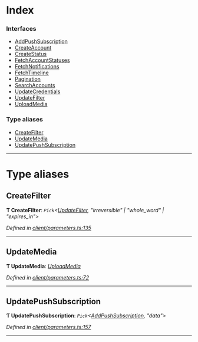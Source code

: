 

# Index

### Interfaces

* [AddPushSubscription](../interfaces/_client_parameters_.addpushsubscription.md)
* [CreateAccount](../interfaces/_client_parameters_.createaccount.md)
* [CreateStatus](../interfaces/_client_parameters_.createstatus.md)
* [FetchAccountStatuses](../interfaces/_client_parameters_.fetchaccountstatuses.md)
* [FetchNotifications](../interfaces/_client_parameters_.fetchnotifications.md)
* [FetchTimeline](../interfaces/_client_parameters_.fetchtimeline.md)
* [Pagination](../interfaces/_client_parameters_.pagination.md)
* [SearchAccounts](../interfaces/_client_parameters_.searchaccounts.md)
* [UpdateCredentials](../interfaces/_client_parameters_.updatecredentials.md)
* [UpdateFilter](../interfaces/_client_parameters_.updatefilter.md)
* [UploadMedia](../interfaces/_client_parameters_.uploadmedia.md)

### Type aliases

* [CreateFilter](_client_parameters_.md#createfilter)
* [UpdateMedia](_client_parameters_.md#updatemedia)
* [UpdatePushSubscription](_client_parameters_.md#updatepushsubscription)

---

# Type aliases

<a id="createfilter"></a>

##  CreateFilter

**Ƭ CreateFilter**: *`Pick`<[UpdateFilter](../interfaces/_client_parameters_.updatefilter.md),  "irreversible" &#124; "whole_word" &#124; "expires_in">*

*Defined in [client/parameters.ts:135](https://github.com/lagunehq/core/blob/daa242c/src/client/parameters.ts#L135)*

___
<a id="updatemedia"></a>

##  UpdateMedia

**Ƭ UpdateMedia**: *[UploadMedia](../interfaces/_client_parameters_.uploadmedia.md)*

*Defined in [client/parameters.ts:72](https://github.com/lagunehq/core/blob/daa242c/src/client/parameters.ts#L72)*

___
<a id="updatepushsubscription"></a>

##  UpdatePushSubscription

**Ƭ UpdatePushSubscription**: *`Pick`<[AddPushSubscription](../interfaces/_client_parameters_.addpushsubscription.md), "data">*

*Defined in [client/parameters.ts:157](https://github.com/lagunehq/core/blob/daa242c/src/client/parameters.ts#L157)*

___

